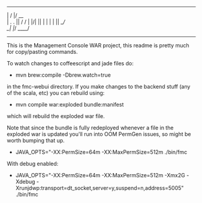 ___  ___ _____
|  \/  |/  __ \
| .  . || /  \/
| |\/| || |
| |  | || \__/\
\_|  |_/ \____/
_______________

This is the Management Console WAR project, this readme is pretty much for copy/pasting commands.

To watch changes to coffeescript and jade files do:

* mvn brew:compile -Dbrew.watch=true

in the fmc-webui directory. If you make changes to the backend stuff (any of the scala, etc) you can rebuild using:

* mvn compile war:exploded bundle:manifest

which will rebuild the exploded war file.

Note that since the bundle is fully redeployed whenever a file in the exploded war is updated you'll run into OOM PermGen issues, so might be worth bumping that up.

* JAVA_OPTS="-XX:PermSize=64m -XX:MaxPermSize=512m ./bin/fmc

With debug enabled:

* JAVA_OPTS="-XX:PermSize=64m -XX:MaxPermSize=512m -Xmx2G -Xdebug -Xrunjdwp:transport=dt_socket,server=y,suspend=n,address=5005" ./bin/fmc

